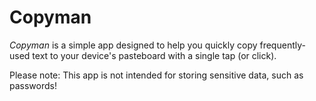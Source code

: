 # Copyman

_Copyman_ is a simple app designed to help you quickly copy frequently-used text to your device's pasteboard with a single tap (or click).

Please note: This app is not intended for storing sensitive data, such as passwords!